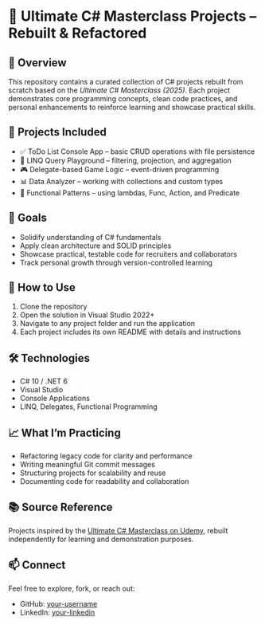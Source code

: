 # 🧰 Ultimate C# Masterclass Projects – Rebuilt & Refactored

## 📌 Overview
This repository contains a curated collection of C# projects rebuilt from scratch based on the *Ultimate C# Masterclass (2025)*. Each project demonstrates core programming concepts, clean code practices, and personal enhancements to reinforce learning and showcase practical skills.

## 🧪 Projects Included
- ✅ ToDo List Console App – basic CRUD operations with file persistence
- 🔄 LINQ Query Playground – filtering, projection, and aggregation
- 🎮 Delegate-based Game Logic – event-driven programming
- 📊 Data Analyzer – working with collections and custom types
- 🧩 Functional Patterns – using lambdas, Func, Action, and Predicate

## 🎯 Goals
- Solidify understanding of C# fundamentals
- Apply clean architecture and SOLID principles
- Showcase practical, testable code for recruiters and collaborators
- Track personal growth through version-controlled learning

## 🚀 How to Use
1. Clone the repository
2. Open the solution in Visual Studio 2022+
3. Navigate to any project folder and run the application
4. Each project includes its own README with details and instructions

## 🛠️ Technologies
- C# 10 / .NET 6
- Visual Studio
- Console Applications
- LINQ, Delegates, Functional Programming

## 📈 What I’m Practicing
- Refactoring legacy code for clarity and performance
- Writing meaningful Git commit messages
- Structuring projects for scalability and reuse
- Documenting code for readability and collaboration

## 📚 Source Reference
Projects inspired by the [Ultimate C# Masterclass on Udemy](https://www.udemy.com/course/ultimate-csharp-masterclass/learn/lecture/35690158?start=0#overview), rebuilt independently for learning and demonstration purposes.

## 📫 Connect
Feel free to explore, fork, or reach out:
- GitHub: [your-username](https://github.com/your-username)
- LinkedIn: [your-linkedin](https://linkedin.com/in/your-linkedin)
